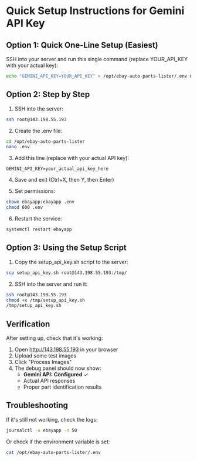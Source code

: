 # Quick Setup Instructions for Gemini API Key

## Option 1: Quick One-Line Setup (Easiest)

SSH into your server and run this single command (replace YOUR_API_KEY with your actual key):

```bash
echo "GEMINI_API_KEY=YOUR_API_KEY" > /opt/ebay-auto-parts-lister/.env && chown ebayapp:ebayapp /opt/ebay-auto-parts-lister/.env && chmod 600 /opt/ebay-auto-parts-lister/.env && systemctl restart ebayapp
```

## Option 2: Step by Step

1. SSH into the server:
```bash
ssh root@143.198.55.193
```

2. Create the .env file:
```bash
cd /opt/ebay-auto-parts-lister
nano .env
```

3. Add this line (replace with your actual API key):
```
GEMINI_API_KEY=your_actual_api_key_here
```

4. Save and exit (Ctrl+X, then Y, then Enter)

5. Set permissions:
```bash
chown ebayapp:ebayapp .env
chmod 600 .env
```

6. Restart the service:
```bash
systemctl restart ebayapp
```

## Option 3: Using the Setup Script

1. Copy the setup_api_key.sh script to the server:
```bash
scp setup_api_key.sh root@143.198.55.193:/tmp/
```

2. SSH into the server and run it:
```bash
ssh root@143.198.55.193
chmod +x /tmp/setup_api_key.sh
/tmp/setup_api_key.sh
```

## Verification

After setting up, check that it's working:

1. Open http://143.198.55.193 in your browser
2. Upload some test images
3. Click "Process Images"
4. The debug panel should now show:
   - **Gemini API: Configured** ✓
   - Actual API responses
   - Proper part identification results

## Troubleshooting

If it's still not working, check the logs:
```bash
journalctl -u ebayapp -n 50
```

Or check if the environment variable is set:
```bash
cat /opt/ebay-auto-parts-lister/.env
```
